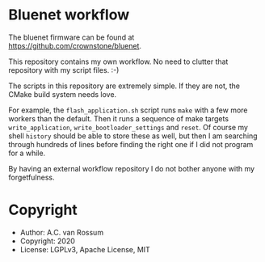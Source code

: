 # Bluenet workflow

The bluenet firmware can be found at <https://github.com/crownstone/bluenet>.

This repository contains my own workflow. No need to clutter that repository with my script files. :-)

The scripts in this repository are extremely simple. If they are not, the CMake build system needs love.

For example, the `flash_application.sh` script runs `make` with a few more workers than the default. Then it runs a sequence of make targets `write_application`, `write_bootloader_settings` and `reset`. Of course my shell `history` should be able to store these as well, but then I am searching through hundreds of lines before finding the right one if I did not program for a while.

By having an external workflow repository I do not bother anyone with my forgetfulness.

# Copyright

* Author: A.C. van Rossum
* Copyright: 2020
* License: LGPLv3, Apache License, MIT


